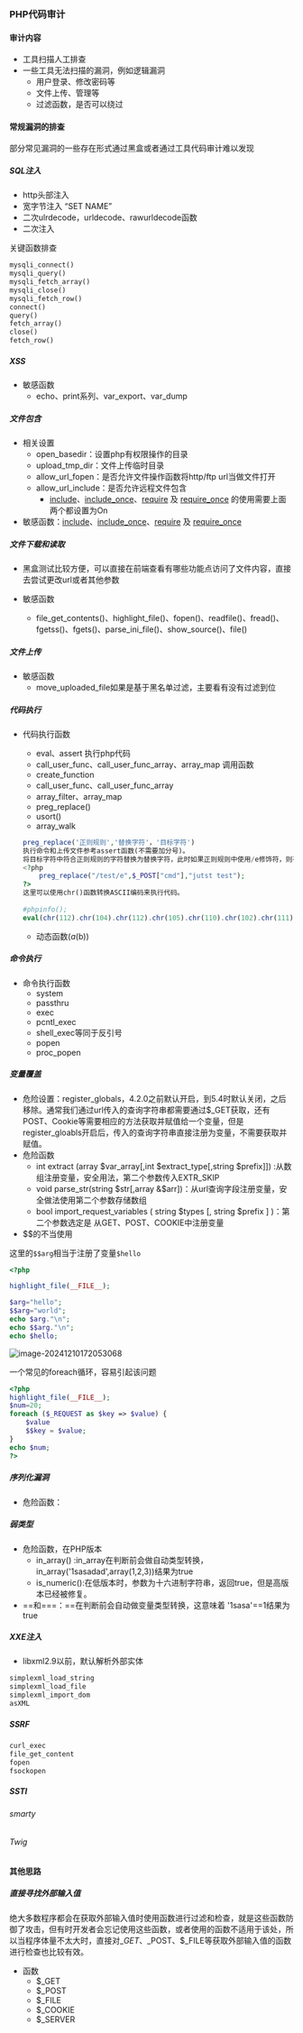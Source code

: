 ### PHP代码审计

#### 审计内容

* 工具扫描人工排查
* 一些工具无法扫描的漏洞，例如逻辑漏洞
  * 用户登录、修改密码等
  * 文件上传、管理等
  * 过滤函数，是否可以绕过

#### 常规漏洞的排查

部分常见漏洞的一些存在形式通过黑盒或者通过工具代码审计难以发现

##### SQL注入

* http头部注入
* 宽字节注入 “SET NAME”
* 二次ulrdecode，urldecode、rawurldecode函数
* 二次注入

关键函数排查

```txt
mysqli_connect()
mysqli_query()
mysqli_fetch_array()
mysqli_close()
mysqli_fetch_row()
connect()
query()
fetch_array()
close()
fetch_row()
```

##### XSS

* 敏感函数
  * echo、print系列、var_export、var_dump

##### 文件包含

* 相关设置
  * open_basedir：设置php有权限操作的目录
  * upload_tmp_dir：文件上传临时目录
  * allow_url_fopen：是否允许文件操作函数将http/ftp url当做文件打开
  * allow_url_include：是否允许远程文件包含
    * [include](https://www.php.net/manual/zh/function.include.php)、[include_once](https://www.php.net/manual/zh/function.include-once.php)、[require](https://www.php.net/manual/zh/function.require.php) 及 [require_once](https://www.php.net/manual/zh/function.require-once.php) 的使用需要上面两个都设置为On
* 敏感函数：[include](https://www.php.net/manual/zh/function.include.php)、[include_once](https://www.php.net/manual/zh/function.include-once.php)、[require](https://www.php.net/manual/zh/function.require.php) 及 [require_once](https://www.php.net/manual/zh/function.require-once.php) 

##### 文件下载和读取

* 黑盒测试比较方便，可以直接在前端查看有哪些功能点访问了文件内容，直接去尝试更改url或者其他参数

* 敏感函数
  * file_get_contents()、highlight_file()、fopen()、readfile()、fread()、fgetss()、fgets()、parse_ini_file()、show_source()、file()

##### 文件上传

* 敏感函数
  * move_uploaded_file如果是基于黑名单过滤，主要看有没有过滤到位

##### 代码执行

* 代码执行函数

  * eval、assert 执行php代码
  * call_user_func、call_user_func_array、array_map 调用函数
  * create_function
  * call_user_func、call_user_func_array
  * array_filter、array_map
  * preg_replace()
  * usort()
  * array_walk
  
  ```php
  preg_replace('正则规则','替换字符'，'目标字符')
  执行命令和上传文件参考assert函数(不需要加分号)。
  将目标字符中符合正则规则的字符替换为替换字符，此时如果正则规则中使用/e修饰符，则存在代码执行漏洞。
  <?php
      preg_replace("/test/e",$_POST["cmd"],"jutst test");
  ?>
  这里可以使用chr()函数转换ASCII编码来执行代码。
   
  #phpinfo();
  eval(chr(112).chr(104).chr(112).chr(105).chr(110).chr(102).chr(111).chr(40).chr(41).chr(59))
  ```

  
  
  * 动态函数($a($b))

##### 命令执行

* 命令执行函数
  * system
  * passthru
  * exec
  * pcntl_exec
  * shell_exec等同于反引号
  * popen
  * proc_popen

##### 变量覆盖

* 危险设置：register_globals，4.2.0之前默认开启，到5.4时默认关闭，之后移除。通常我们通过url传入的查询字符串都需要通过$\_GET获取，还有POST、Cookie等需要相应的方法获取并赋值给一个变量，但是register_gloabls开启后，传入的查询字符串直接注册为变量，不需要获取并赋值。
* 危险函数
  * int extract (array $var_array[,int $extract_type[,string $prefix]]) :从数组注册变量，安全用法，第二个参数传入EXTR_SKIP
  * void parse_str(string $str[,array &$arr])：从url查询字段注册变量，安全做法使用第二个参数存储数组
  * bool import_request_variables ( string $types [, string $prefix ] )：第二个参数选定是 从GET、POST、COOKIE中注册变量
* $$的不当使用

这里的`$$arg`相当于注册了变量`$hello`

```php
<?php

highlight_file(__FILE__);

$arg="hello";
$$arg="world";
echo $arg."\n";
echo $$arg."\n";
echo $hello;
```

![image-20241210172053068](./images/image-20241210172053068.png)

一个常见的foreach循环，容易引起该问题

```php
<?php
highlight_file(__FILE__);
$num=20;
foreach ($_REQUEST as $key => $value) {    
	$value
	$$key = $value;                 
}
echo $num;
?>
```



##### 序列化漏洞

* 危险函数：



##### 弱类型

* 危险函数，在PHP版本
  * in_array() :in\_array在判断前会做自动类型转换，in_array('1sasadad',array(1,2,3))结果为true
  * is_numeric():在低版本时，参数为十六进制字符串，返回true，但是高版本已经被修复。
* ==和===：==在判断前会自动做变量类型转换，这意味着 '1sasa'==1结果为true

##### XXE注入

* libxml2.9以前，默认解析外部实体

```txt
simplexml_load_string
simplexml_load_file
simplexml_import_dom
asXML
```

##### SSRF

```txt
curl_exec
file_get_content
fopen
fsockopen
```

##### SSTI

###### smarty

###### Twig

#### 其他思路

##### 直接寻找外部输入值

  绝大多数程序都会在获取外部输入值时使用函数进行过滤和检查，就是这些函数防御了攻击，但有时开发者会忘记使用这些函数，或者使用的函数不适用于该处，所以当程序体量不太大时，直接对$\_GET、$\_POST、$\_FILE等获取外部输入值的函数进行检查也比较有效。

* 函数
  * $_GET
  * $_POST
  * $_FILE
  * $_COOKIE
  * $_SERVER
